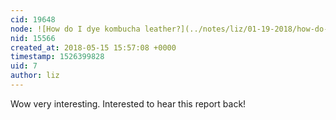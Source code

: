 ```yaml
---
cid: 19648
node: ![How do I dye kombucha leather?](../notes/liz/01-19-2018/how-do-i-dye-kombucha-leather)
nid: 15566
created_at: 2018-05-15 15:57:08 +0000
timestamp: 1526399828
uid: 7
author: liz
---
```


Wow very interesting. Interested to hear this report back!